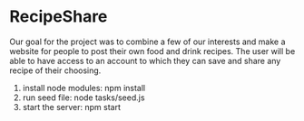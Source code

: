 # RecipeShare
Our goal for the project was to combine a few of our interests and make a website for people to post their own food and drink recipes. The user will be able to have access to an account to which they can save and share any recipe of their choosing.

1. install node modules: npm install
2. run seed file: node tasks/seed.js
3. start the server: npm start